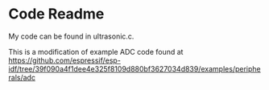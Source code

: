 # Code Readme

My code can be found in ultrasonic.c.

This is a modification of example ADC code found at https://github.com/espressif/esp-idf/tree/39f090a4f1dee4e325f8109d880bf3627034d839/examples/peripherals/adc 
